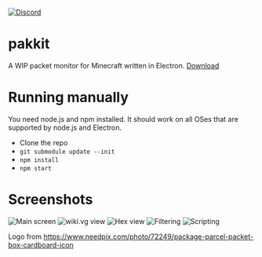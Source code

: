 [![Discord](https://img.shields.io/discord/710593071229829120.svg?color=%237289da&label=discord&logo=discord&style=flat-square)](https://discord.gg/R4SYSNW)

# pakkit

A WIP packet monitor for Minecraft written in Electron.
[Download](https://github.com/Heath123/pakkit/releases/latest)

# Running manually

You need node.js and npm installed. It should work on all OSes that are supported by node.js and Electron.

- Clone the repo
- `git submodule update --init`
- `npm install`
- `npm start`

# Screenshots

![Main screen](https://user-images.githubusercontent.com/13787163/161954436-6116cc6d-7c6d-446f-b3a3-febc9801e178.png)
![wiki.vg view](https://user-images.githubusercontent.com/13787163/161955210-d8738a57-be9d-4b6c-af49-4369747fe4ad.png)
![Hex view](https://user-images.githubusercontent.com/13787163/161955329-2bf2a3fe-9b60-4881-9ae5-3c0d58b4e4e9.png)
![Filtering](https://user-images.githubusercontent.com/13787163/161954555-d59f5ea3-995f-49c1-8974-cf5016266b47.png)
![Scripting](https://user-images.githubusercontent.com/13787163/161958863-6948a28f-2724-4040-845b-b2cade08d0f5.png)

Logo from https://www.needpix.com/photo/72249/package-parcel-packet-box-cardboard-icon

